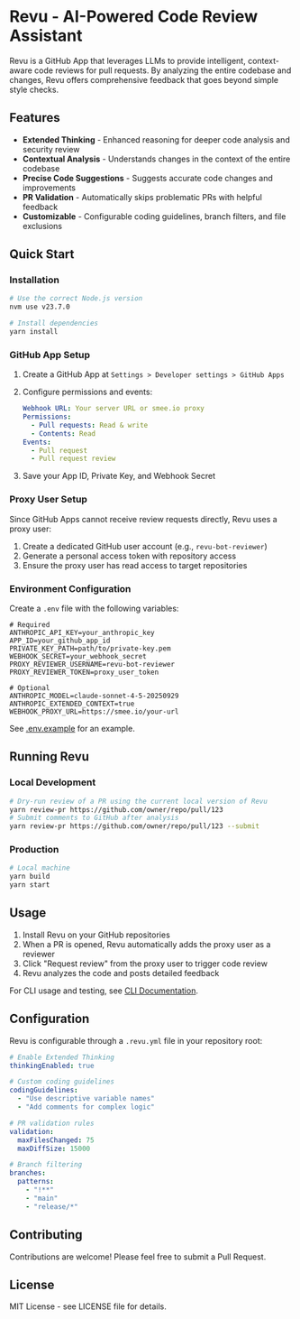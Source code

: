 # Revu - AI-Powered Code Review Assistant

Revu is a GitHub App that leverages LLMs to provide intelligent, context-aware code reviews for pull requests. By analyzing the entire codebase and changes, Revu offers comprehensive feedback that goes beyond simple style checks.

## Features

- **Extended Thinking** - Enhanced reasoning for deeper code analysis and security review
- **Contextual Analysis** - Understands changes in the context of the entire codebase
- **Precise Code Suggestions** - Suggests accurate code changes and improvements
- **PR Validation** - Automatically skips problematic PRs with helpful feedback
- **Customizable** - Configurable coding guidelines, branch filters, and file exclusions

## Quick Start

### Installation

```bash
# Use the correct Node.js version
nvm use v23.7.0

# Install dependencies
yarn install
```

### GitHub App Setup

1. Create a GitHub App at `Settings > Developer settings > GitHub Apps`
1. Configure permissions and events:

   ```yaml
   Webhook URL: Your server URL or smee.io proxy
   Permissions:
     - Pull requests: Read & write
     - Contents: Read
   Events:
     - Pull request
     - Pull request review
   ```

1. Save your App ID, Private Key, and Webhook Secret

### Proxy User Setup

Since GitHub Apps cannot receive review requests directly, Revu uses a proxy user:

1. Create a dedicated GitHub user account (e.g., `revu-bot-reviewer`)
2. Generate a personal access token with repository access
3. Ensure the proxy user has read access to target repositories

### Environment Configuration

Create a `.env` file with the following variables:

```env
# Required
ANTHROPIC_API_KEY=your_anthropic_key
APP_ID=your_github_app_id
PRIVATE_KEY_PATH=path/to/private-key.pem
WEBHOOK_SECRET=your_webhook_secret
PROXY_REVIEWER_USERNAME=revu-bot-reviewer
PROXY_REVIEWER_TOKEN=proxy_user_token

# Optional
ANTHROPIC_MODEL=claude-sonnet-4-5-20250929
ANTHROPIC_EXTENDED_CONTEXT=true
WEBHOOK_PROXY_URL=https://smee.io/your-url
```

See [.env.example](.env.example) for an example.

## Running Revu

### Local Development

```bash
# Dry-run review of a PR using the current local version of Revu
yarn review-pr https://github.com/owner/repo/pull/123
# Submit comments to GitHub after analysis
yarn review-pr https://github.com/owner/repo/pull/123 --submit
```

### Production

```bash
# Local machine
yarn build
yarn start
```

## Usage

1. Install Revu on your GitHub repositories
2. When a PR is opened, Revu automatically adds the proxy user as a reviewer
3. Click "Request review" from the proxy user to trigger code review
4. Revu analyzes the code and posts detailed feedback

For CLI usage and testing, see [CLI Documentation](docs/cli-usage.md).

## Configuration

Revu is configurable through a `.revu.yml` file in your repository root:

```yaml
# Enable Extended Thinking
thinkingEnabled: true

# Custom coding guidelines
codingGuidelines:
  - "Use descriptive variable names"
  - "Add comments for complex logic"

# PR validation rules
validation:
  maxFilesChanged: 75
  maxDiffSize: 15000

# Branch filtering
branches:
  patterns:
    - "!**"
    - "main"
    - "release/*"
```

## Contributing

Contributions are welcome! Please feel free to submit a Pull Request.

## License

MIT License - see LICENSE file for details.
